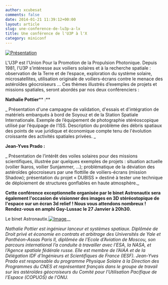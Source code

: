 ```yaml
---
author: xcubesat
comments: false
date: 2014-01-21 11:39:12+00:00
layout: article
slug: une-conference-de-lu3p-a-lx
title: Une conférence de l'U3P à l'X
category: miniconf
---
```


[![Présentation](http://xspacecenter.files.wordpress.com/2014/01/prc3a9sentation.png)](http://xspacecenter.files.wordpress.com/2014/01/prc3a9sentation.png)


L'U3P est l'Union Pour la Promotion de la Propulsion Photonique. Depuis 1981, l’U3P s’intéresse aux voiliers solaires et à la recherche spatiale : observation de la Terre et de l’espace, exploration du système solaire, microsatellites, utilisation originale de voiliers-écrans contre le menace des astéroïdes géocroiseurs … Ces thèmes illustrés d’exemples de projets et missions spatiales, seront abordés par nos deux conférenciers :




**Nathalie Pottier**** :**




_ Présentation d'une campagne de validation, d'essais et d'intégration de matériels embarqués à
bord de Soyouz et de la Station Spatiale Internationale. Exemple de l’équipement de
photographie stéréoscopique utilisé par l’équipage de l’ISS. Description du problème des
débris spatiaux des points de vue juridique et économique compte tenu de l'évolution
croissante des activités spatiales privées.
_




**Jean-Yves Prado :**




_ Présentation de l’intérêt des voiles solaires pour des missions scientifiques, illustrée par
quelques exemples de projets : situation actuelle (voilier Ikaros, voilier Sunjammer, ...);
problématique de la déviation des astéroïdes géocroiseurs par une flottille de voiliers-écrans
(mission Shadow); présentation du projet « DUBISS » destiné à tester une technique de
déploiement de structures gonflables en haute atmosphère._




**Cette conférence exceptionnelle organisée par le binet Astronautix sera également l'occasion de visionner des images en 3D stéréostopique de l'espace sur un écran 3d relief ! Nous vous attendons nombreux ! Rendez-vous en amphi Gay-Lussac le 27 Janvier à 20h30.**




Le binet Astronautix.[![Image](http://xspacecenter.files.wordpress.com/2014/01/image.png)](http://xspacecenter.files.wordpress.com/2014/01/image.png)__




_Nathalie Pottier est ingénieur lanceur et systèmes spatiaux. Diplômée de Droit privé et économie en
contrats et arbitrage des Universités de Yale et Panthéon-Assas Paris II, diplômée de l’Ecole
d’Aviation de Moscou, son parcours international l’a conduite à travailler avec l’ESA, la NASA, et
l’Agence spatiale fédérale russe. Elle est membre de l’AIAA et de la Délégation IDF d'Ingénieurs et
Scientifiques de France (IESF).
Jean-Yves Prado est responsable du programme Physique Solaire à la Direction des Programmes
du CNES et représentant français dans le groupe de travail sur les astéroïdes géocroiseurs du Comité
pour l’Utilisation Pacifique de l’Espace (COPUOS) de l'ONU._
